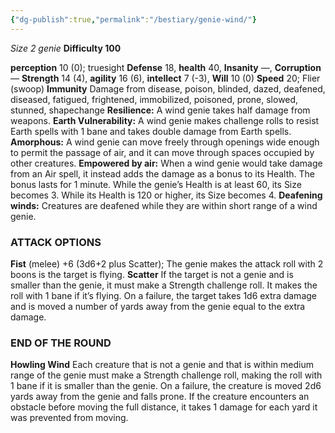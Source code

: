 ```yaml
---
{"dg-publish":true,"permalink":"/bestiary/genie-wind/"}
---
```


*Size 2 genie*
**Difficulty 100**

**perception** 10 (0); truesight 
**Defense** 18, **health** 40, **Insanity** —, **Corruption** — 
**Strength** 14 (4), **agility** 16 (6), **intellect** 7 (-3), **Will** 10 (0) 
**Speed** 20; Flier (swoop) 
**Immunity** Damage from disease, poison, blinded, dazed, deafened, diseased, fatigued, frightened, immobilized, poisoned, prone, slowed, stunned, shapechange
**Resilience:** A wind genie takes half damage from weapons.
**Earth Vulnerability:** A wind genie makes challenge rolls to resist Earth spells with 1 bane and takes double damage from Earth spells.
**Amorphous:** A wind genie can move freely through
openings wide enough to permit the passage of air, and
it can move through spaces occupied by other creatures.
**Empowered by air:** When a wind genie would take damage
from an Air spell, it instead adds the damage as a bonus to its Health. The bonus lasts for 1 minute. While the genie’s Health is at least 60, its Size becomes 3. While its Health is 120 or higher, its Size becomes 4.
**Deafening winds:** Creatures are deafened while they are within short range of a wind genie.
### ATTACK OPTIONS
**Fist** (melee) +6 (3d6+2 plus Scatter); The genie makes the attack roll with 2 boons is the target is flying.
**Scatter** If the target is not a genie and is smaller than the genie, it must make a Strength challenge roll. It makes the roll with 1 bane if it’s flying. On a failure, the target takes 1d6 extra damage and is moved a number of yards away from the genie equal to the extra damage.
### END OF THE ROUND
**Howling Wind** Each creature that is not a genie and that is within medium range of the genie must make a Strength challenge roll, making the roll with 1 bane if it is smaller than the genie. On a failure, the creature is moved 2d6 yards away from the genie and falls prone. If the creature encounters an obstacle before moving the full distance, it takes 1 damage for each yard it was prevented from moving.
